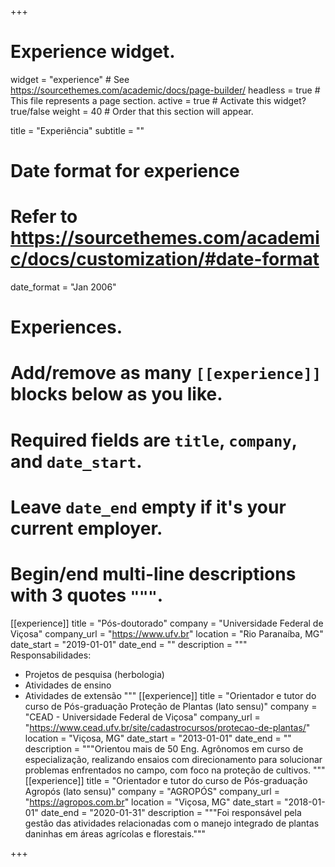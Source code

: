 +++
# Experience widget.
widget = "experience"  # See https://sourcethemes.com/academic/docs/page-builder/
headless = true  # This file represents a page section.
active = true  # Activate this widget? true/false
weight = 40  # Order that this section will appear.

title = "Experiência"
subtitle = ""

# Date format for experience
#   Refer to https://sourcethemes.com/academic/docs/customization/#date-format
date_format = "Jan 2006"

# Experiences.
#   Add/remove as many `[[experience]]` blocks below as you like.
#   Required fields are `title`, `company`, and `date_start`.
#   Leave `date_end` empty if it's your current employer.
#   Begin/end multi-line descriptions with 3 quotes `"""`.
[[experience]]
  title = "Pós-doutorado"
  company = "Universidade Federal de Viçosa"
  company_url = "https://www.ufv.br"
  location = "Rio Paranaíba, MG"
  date_start = "2019-01-01"
  date_end = ""
  description = """
  Responsabilidades:
  
  * Projetos de pesquisa (herbologia)
  * Atividades de ensino
  * Atividades de extensão
  """
[[experience]]
  title = "Orientador e tutor do curso de Pós-graduação Proteção de Plantas (lato sensu)"
  company = "CEAD - Universidade Federal de Viçosa"
  company_url = "https://www.cead.ufv.br/site/cadastrocursos/protecao-de-plantas/"
  location = "Viçosa, MG"
  date_start = "2013-01-01"
  date_end = ""
  description = """Orientou mais de 50 Eng. Agrônomos em curso de especialização, realizando ensaios com direcionamento para solucionar problemas enfrentados no campo, com foco na proteção de cultivos.
  """
[[experience]]
  title = "Orientador e tutor do curso de Pós-graduação Agropós (lato sensu)"
  company = "AGROPÓS"
  company_url = "https://agropos.com.br"
  location = "Viçosa, MG"
  date_start = "2018-01-01"
  date_end = "2020-01-31"
  description = """Foi responsável pela gestão das atividades relacionadas com o manejo integrado de plantas daninhas em áreas agrícolas e florestais."""



+++
